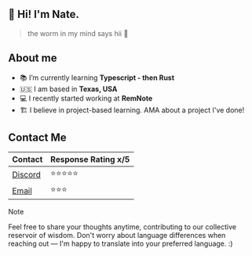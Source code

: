 ## 🫡 Hi! I'm Nate.
>  the worm in my mind says hii 👋

## About me

- 📚 I’m currently learning **Typescript - then Rust** 
- 🇺🇸 I am based in **Texas, USA** 
- 💻 I recently started working at **RemNote** 
- 🏗️ I believe in project-based learning. AMA about a project I've done!

## Contact Me

| Contact | Response Rating x/5 |
| --- | --- |
| <a href="https://discord.com/users/338107857486610433">Discord</a> | ⭐️⭐️⭐️⭐️⭐️ |
| <a href="mailto:airship.magical_0a@icloud.com?&subject=Inquiry &body=Hello! I emailed you! :) Hello from the mailto: tag!">Email</a> | ⭐️⭐️⭐️ |

> [!NOTE]
> Feel free to share your thoughts anytime, contributing to our collective reservoir of wisdom. Don't worry about language differences when reaching out — I'm happy to translate into your preferred language. :)
